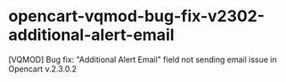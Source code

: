 # opencart-vqmod-bug-fix-v2302-additional-alert-email
[VQMOD] Bug fix: "Additional Alert Email" field not sending email issue in Opencart v.2.3.0.2
